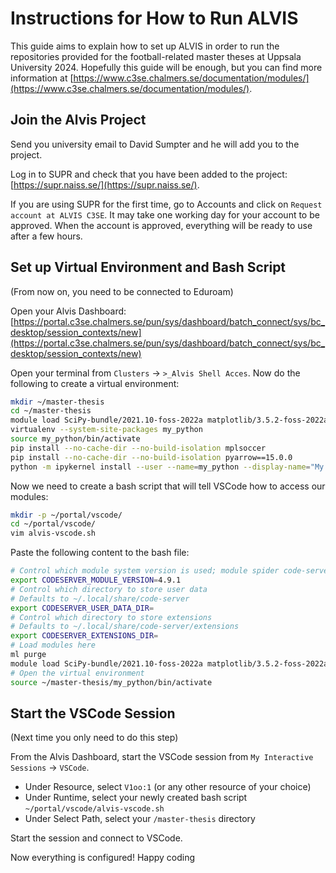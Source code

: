 # Instructions for How to Run ALVIS

This guide aims to explain how to set up ALVIS in order to run the repositories provided for the football-related master theses at Uppsala University 2024. Hopefully this guide will be enough, but you can find more information at [https://www.c3se.chalmers.se/documentation/modules/](https://www.c3se.chalmers.se/documentation/modules/).

## Join the Alvis Project

Send you university email to David Sumpter and he will add you to the project.

Log in to SUPR and check that you have been added to the project: [https://supr.naiss.se/](https://supr.naiss.se/).

If you are using SUPR for the first time, go to Accounts and click on `Request account at ALVIS C3SE`. It may take one working day for your account to be approved. When the account is approved, everything will be ready to use after a few hours.

## Set up Virtual Environment and Bash Script

(From now on, you need to be connected to Eduroam)

Open your Alvis Dashboard:
[https://portal.c3se.chalmers.se/pun/sys/dashboard/batch_connect/sys/bc_desktop/session_contexts/new](https://portal.c3se.chalmers.se/pun/sys/dashboard/batch_connect/sys/bc_desktop/session_contexts/new)

Open your terminal from `Clusters` -> `>_Alvis Shell Acces`. Now do the following to create a virtual environment:
```bash
mkdir ~/master-thesis
cd ~/master-thesis
module load SciPy-bundle/2021.10-foss-2022a matplotlib/3.5.2-foss-2022a JupyterLab/3.5.0-GCCcore-11.3.0
virtualenv --system-site-packages my_python
source my_python/bin/activate
pip install --no-cache-dir --no-build-isolation mplsoccer
pip install --no-cache-dir --no-build-isolation pyarrow==15.0.0
python -m ipykernel install --user --name=my_python --display-name="My Python"
```
Now we need to create a bash script that will tell VSCode how to access our modules:
```bash
mkdir -p ~/portal/vscode/
cd ~/portal/vscode/
vim alvis-vscode.sh
```
Paste the following content to the bash file:
```bash
# Control which module system version is used; module spider code-server
export CODESERVER_MODULE_VERSION=4.9.1
# Control which directory to store user data
# Defaults to ~/.local/share/code-server
export CODESERVER_USER_DATA_DIR=
# Control which directory to store extensions
# Defaults to ~/.local/share/code-server/extensions
export CODESERVER_EXTENSIONS_DIR=
# Load modules here
ml purge
module load SciPy-bundle/2021.10-foss-2022a matplotlib/3.5.2-foss-2022a JupyterLab/3.5.0-GCCcore-11.3.0
# Open the virtual environment
source ~/master-thesis/my_python/bin/activate
```
## Start the VSCode Session

(Next time you only need to do this step)

From the Alvis Dashboard, start the VSCode session from `My Interactive Sessions` -> `VSCode`.
* Under Resource, select `V1oo:1` (or any other resource of your choice)
* Under Runtime, select your newly created bash script `~/portal/vscode/alvis-vscode.sh`
* Under Select Path, select your `/master-thesis` directory

Start the session and connect to VSCode.

Now everything is configured! Happy coding
